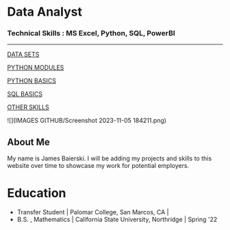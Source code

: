 # Data Analyst

### Technical Skills : MS Excel, Python, SQL, PowerBI

* * *

[DATA SETS](Projects.md)

[PYTHON MODULES](Modules.md)

[PYTHON BASICS](Python.md)

[SQL BASICS](SQL.md)

[OTHER SKILLS](Misc.md)

![](IMAGES GITHUB/Screenshot 2023-11-05 184211.png)

## About Me

My name is James Baierski. I will be adding my projects and skills to this website over time to showcase my work for potential employers.

# Education
- Transfer Student | Palomar College, San Marcos, CA |
- B.S. , Mathematics | California State University, Northridge | Spring '22

